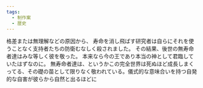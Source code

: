 ```yaml
---
tags:
  - 制作案
  - 歴史
---
```


格差または無理解などの原因から、
寿命を消し飛ばす研究者は自らにそれを使うことなく支持者たちの防衛むなしく殺されました。
その結果、後世の無寿命者達はみな等しく彼を敬った。
本来なら今の王であり本当の神として君臨していたはずなのに。
無寿命者達は、というかこの完全世界は死ぬほど成長しまくってる、その礎の苗として限りなく敬われている。儀式的な意味合いを持つ自発的な自害が彼らから自然と出るほどに